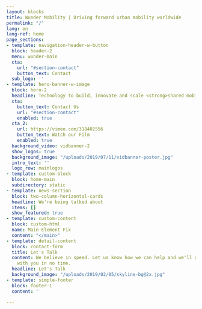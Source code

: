 ```yaml
---
layout: blocks
title: Wunder Mobility | Driving forward urban mobility worldwide
permalink: "/"
lang: en
lang-ref: home
page_sections:
- template: navigation-header-w-button
  block: header-2
  menu: wunder-main
  cta:
    url: "#section-contact"
    button_text: Contact
  sub_logo: ''
- template: hero-banner-w-image
  block: hero-2
  headline: Technology to build, innovate and scale <strong>shared mobility</strong>
  cta:
    button_text: Contact Us
    url: "#section-contact"
    enabled: true
  cta_2:
    url: https://vimeo.com/318402556
    button_text: Watch our Film
    enabled: true
  background_video: vidbanner-2
  show_logos: true
  background_image: "/uploads/2019/07/11/vidbanner-poster.jpg"
  intro_text: ''
  logo_row: mainlogos
- template: custom-block
  block: home-main
  subdirectory: static
- template: news-section
  block: two-column-horizontal-cards
  headline: We're being talked about
  items: []
  show_featured: true
- template: custom-content
  block: custom-html
  name: Main Element Fix
  content: "</main>"
- template: detail-content
  block: contact-form
  title: Let's Talk
  content: We believe in speed. Let us know how we can help and we'll get in touch
    with you in no time.
  headline: Let's Talk
  background_image: "/uploads/2019/02/05/skyline-bg@2x.jpg"
- template: simple-footer
  block: footer-1
  content: ''

---
```

